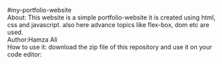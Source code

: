 #my-portfolio-website
<br>
About:
This website is a simple portfolio-website it is created using html, css and javascript. 
also here advance topics like flex-box, dom etc are used.
<br>
Author:Hamza Ali
<br>
How to use it:
download the zip file of this repository and use it on your code editor:

